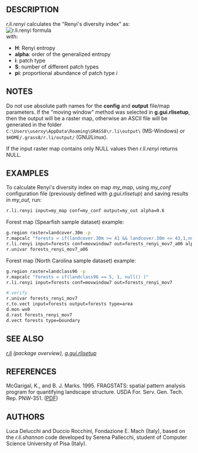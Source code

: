 ## DESCRIPTION

*r.li.renyi* calculates the "Renyi's diversity index" as:  
![r.li.renyi formula](r_li_renyi.png)  
with:

- **H**: Renyi entropy
- **alpha**: order of the generalized entropy
- **i**: patch type
- **S**: number of different patch types
- **p<span class="small"><span class="small">i</span></span>**:
  proportional abundance of patch type *i*

## NOTES

Do not use absolute path names for the **config** and **output**
file/map parameters. If the "moving window" method was selected in
**g.gui.rlisetup**, then the output will be a raster map, otherwise an
ASCII file will be generated in the folder
`C:\Users\userxy\AppData\Roaming\GRASS8\r.li\output\` (MS-Windows) or
`$HOME/.grass8/r.li/output/` (GNU/Linux).

If the input raster map contains only NULL values then *r.li.renyi*
returns NULL.

## EXAMPLES

To calculate Renyi's diversity index on map *my_map*, using *my_conf*
configuration file (previously defined with *g.gui.rlisetup*) and saving
results in *my_out*, run:

```sh
r.li.renyi input=my_map conf=my_conf output=my_out alpha=0.6
```

Forest map (Spearfish sample dataset) example:

```sh
g.region raster=landcover.30m -p
r.mapcalc "forests = if(landcover.30m >= 41 && landcover.30m <= 43,1,null())"
r.li.renyi input=forests conf=movwindow7 out=forests_renyi_mov7_a06 alpha=0.6
r.univar forests_renyi_mov7_a06
```

Forest map (North Carolina sample dataset) example:

```sh
g.region raster=landclass96 -p
r.mapcalc "forests = if(landclass96 == 5, 1, null() )"
r.li.renyi input=forests conf=movwindow7 out=forests_renyi_mov7

# verify
r.univar forests_renyi_mov7
r.to.vect input=forests output=forests type=area
d.mon wx0
d.rast forests_renyi_mov7
d.vect forests type=boundary
```

## SEE ALSO

*[r.li](r.li.md) (package overview),
[g.gui.rlisetup](g.gui.rlisetup.md)*

## REFERENCES

McGarigal, K., and B. J. Marks. 1995. FRAGSTATS: spatial pattern
analysis program for quantifying landscape structure. USDA For. Serv.
Gen. Tech. Rep. PNW-351. ([PDF](https://doi.org/10.2737/PNW-GTR-351))

## AUTHORS

Luca Delucchi and Duccio Rocchini, Fondazione E. Mach (Italy), based on
the *r.li.shannon* code developed by Serena Pallecchi, student of
Computer Science University of Pisa (Italy).
